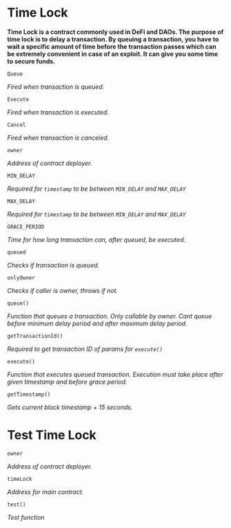# Time Lock
**Time Lock is a contract commonly used in DeFi and DAOs. The purpose of time lock is to delay a transaction. By queuing a transaction, you have to wait a specific amount of time before the transaction passes which can be extremely convenient in case of an exploit. It can give you some time to secure funds.**

```
Queue
```
*Fired when transaction is queued.*

```
Execute
```
*Fired when transaction is executed.*

```
Cancel
```
*Fired when transaction is canceled.*

```
owner
```
*Address of contract deployer.*

```
MIN_DELAY
```
*Required for `timestamp` to be between `MIN_DELAY` and `MAX_DELAY`*

```
MAX_DELAY
```
*Required for `timestamp` to be between `MIN_DELAY` and `MAX_DELAY`*

```
GRACE_PERIOD
```
*Time for how long transaction can, after queued, be executed.*

```
queued
```
*Checks if transaction is queued.*

```
onlyOwner
```
*Checks if caller is owner, throws if not.*

```
queue()
```
*Function that queues a transaction. Only callable by owner. Cant queue before minimum delay period and after maximum delay period.*

```
getTransactionId()
```
*Required to get transaction ID of params for `execute()`*

```
execute()
```
*Function that executes queued transaction. Execution must take place after given timestamp and before grace period.*

```
getTimestamp()
```
*Gets current block timestamp + 15 seconds.*

# Test Time Lock

```
owner
```
*Address of contract deployer.*

```
timeLock
```
*Address for main contract.*

```
test()
```
*Test function*
